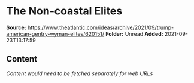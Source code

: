 # The Non-coastal Elites

**Source:** https://www.theatlantic.com/ideas/archive/2021/09/trump-american-gentry-wyman-elites/620151/
**Folder:** Unread
**Added:** 2021-09-23T13:17:59




## Content
*Content would need to be fetched separately for web URLs*
